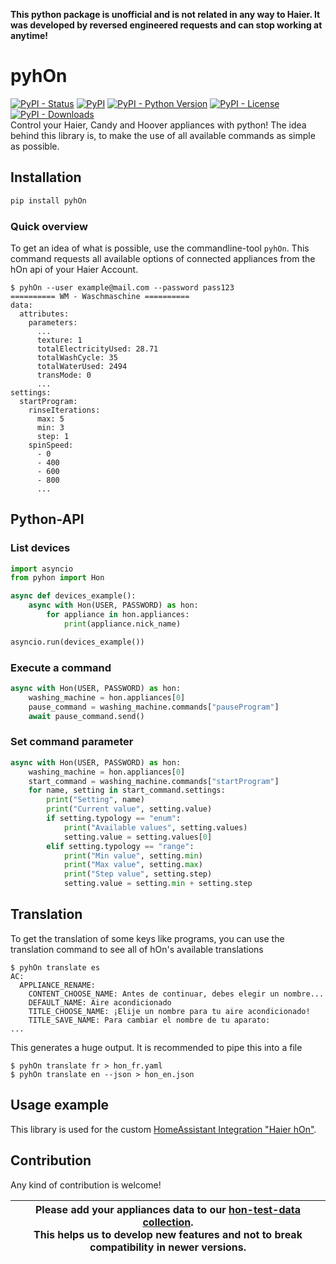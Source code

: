 **This python package is unofficial and is not related in any way to Haier. It was developed by reversed engineered requests and can stop working at anytime!**

# pyhOn
[![PyPI - Status](https://img.shields.io/pypi/status/pyhOn)](https://pypi.org/project/pyhOn)
[![PyPI](https://img.shields.io/pypi/v/pyhOn?color=blue)](https://pypi.org/project/pyhOn)
[![PyPI - Python Version](https://img.shields.io/pypi/pyversions/pyhOn)](https://www.python.org/)
[![PyPI - License](https://img.shields.io/pypi/l/pyhOn)](https://github.com/Andre0512/pyhOn/blob/main/LICENSE)
[![PyPI - Downloads](https://img.shields.io/pypi/dm/pyhOn)](https://pypistats.org/packages/pyhon)  
Control your Haier, Candy and Hoover appliances with python!
The idea behind this library is, to make the use of all available commands as simple as possible.

## Installation
```bash
pip install pyhOn
```

### Quick overview
To get an idea of what is possible, use the commandline-tool `pyhOn`. This command requests all available options of connected appliances from the hOn api of your Haier Account.
```commandline
$ pyhOn --user example@mail.com --password pass123
========== WM - Waschmaschine ==========
data:
  attributes:
    parameters:
      ...
      texture: 1
      totalElectricityUsed: 28.71
      totalWashCycle: 35
      totalWaterUsed: 2494
      transMode: 0
      ...
settings:
  startProgram:
    rinseIterations:
      max: 5
      min: 3
      step: 1
    spinSpeed:
      - 0
      - 400
      - 600
      - 800
      ...
```

## Python-API
### List devices
```python
import asyncio
from pyhon import Hon

async def devices_example():
    async with Hon(USER, PASSWORD) as hon:
        for appliance in hon.appliances:
            print(appliance.nick_name)

asyncio.run(devices_example())
```

### Execute a command
```python
async with Hon(USER, PASSWORD) as hon:
    washing_machine = hon.appliances[0]
    pause_command = washing_machine.commands["pauseProgram"]
    await pause_command.send()
```

### Set command parameter
```python
async with Hon(USER, PASSWORD) as hon:
    washing_machine = hon.appliances[0]
    start_command = washing_machine.commands["startProgram"]
    for name, setting in start_command.settings:
        print("Setting", name)
        print("Current value", setting.value)
        if setting.typology == "enum":
            print("Available values", setting.values)
            setting.value = setting.values[0]
        elif setting.typology == "range":
            print("Min value", setting.min)
            print("Max value", setting.max)
            print("Step value", setting.step)
            setting.value = setting.min + setting.step
```

## Translation
To get the translation of some keys like programs, you can use the translation command to see all of hOn's available translations
```commandline
$ pyhOn translate es
AC:
  APPLIANCE_RENAME:
    CONTENT_CHOOSE_NAME: Antes de continuar, debes elegir un nombre...
    DEFAULT_NAME: Aire acondicionado
    TITLE_CHOOSE_NAME: ¡Elije un nombre para tu aire acondicionado!
    TITLE_SAVE_NAME: Para cambiar el nombre de tu aparato:
...
```
This generates a huge output. It is recommended to pipe this into a file
```commandline
$ pyhOn translate fr > hon_fr.yaml
$ pyhOn translate en --json > hon_en.json
```

## Usage example
This library is used for the custom [HomeAssistant Integration "Haier hOn"](https://github.com/Andre0512/hOn).

## Contribution
Any kind of contribution is welcome!

| Please add your appliances data to our [hon-test-data collection](https://github.com/Andre0512/hon-test-data). <br/>This helps us to develop new features and not to break compatibility in newer versions. |
|-------------------------------------------------------------------------------------------------------------------------------------------------------------------------------------------------------------|

